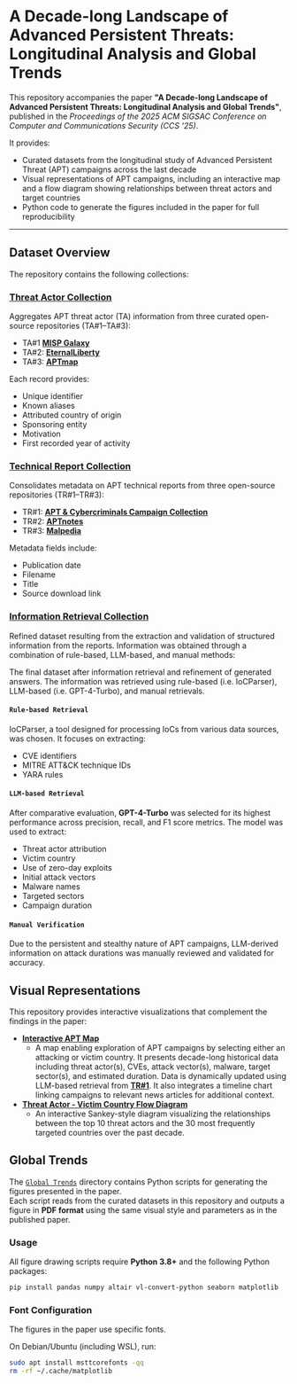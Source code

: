 # A Decade-long Landscape of Advanced Persistent Threats: Longitudinal Analysis and Global Trends

This repository accompanies the paper **"A Decade-long Landscape of Advanced Persistent Threats: Longitudinal Analysis and Global Trends"**, published in the *Proceedings of the 2025 ACM SIGSAC Conference on Computer and Communications Security (CCS '25)*.

It provides:
- Curated datasets from the longitudinal study of Advanced Persistent Threat (APT) campaigns across the last decade 
- Visual representations of APT campaigns, including an interactive map and a flow diagram showing relationships between threat actors and target countries   
- Python code to generate the figures included in the paper for full reproducibility  

---
## Dataset Overview
The repository contains the following collections:

### [Threat Actor Collection](Threat_Actor_Collection.csv)
Aggregates APT threat actor (TA) information from three curated open-source repositories (TA#1–TA#3):
- TA#1  **[MISP Galaxy](https://github.com/MISP/misp-galaxy)**
- TA#2: **[EternalLiberty](https://github.com/StrangerealIntel/EternalLiberty)**
- TA#3: **[APTmap](https://github.com/andreacristaldi/APTmap/)**

Each record provides:
  - Unique identifier  
  - Known aliases  
  - Attributed country of origin  
  - Sponsoring entity
  - Motivation
  - First recorded year of activity

### [Technical Report Collection](Technical_Report_Collection.csv)
Consolidates metadata on APT technical reports from three open-source repositories (TR#1–TR#3):
- TR#1: **[APT & Cybercriminals Campaign Collection](https://github.com/CyberMonitor/APT_CyberCriminal_Campagin_Collections)**
- TR#2: **[APTnotes](https://github.com/aptnotes/data)**
- TR#3: **[Malpedia](https://malpedia.caad.fkie.fraunhofer.de/library)**

Metadata fields include:
  - Publication date  
  - Filename  
  - Title  
  - Source download link

### [Information Retrieval Collection](Information_Retrieved_Collection.csv)
Refined dataset resulting from the extraction and validation of structured information from the reports. 
Information was obtained through a combination of rule-based, LLM-based, and manual methods:

The final dataset after information retrieval and refinement of generated answers.
The information was retrieved using rule-based (i.e. IoCParser), LLM-based (i.e. GPT-4-Turbo), and manual retrievals.

#### `Rule-based Retrieval`
IoCParser, a tool designed for processing IoCs from various data sources, was chosen. 
It focuses on extracting:
  - CVE identifiers  
  - MITRE ATT&CK technique IDs  
  - YARA rules

#### `LLM-based Retrieval`
After comparative evaluation, **GPT-4-Turbo** was selected for its highest performance across precision, recall, and F1 score metrics. The model was used to extract:
  - Threat actor attribution  
  - Victim country  
  - Use of zero-day exploits  
  - Initial attack vectors  
  - Malware names  
  - Targeted sectors  
  - Campaign duration

#### `Manual Verification`
Due to the persistent and stealthy nature of APT campaigns, LLM-derived information on attack durations was manually reviewed and validated for accuracy.

## Visual Representations

This repository provides interactive visualizations that complement the findings in the paper:
- **[Interactive APT Map](https://lngt-apt-study-map.vercel.app/)** 
  - A map enabling exploration of APT campaigns by selecting either an attacking or victim country. It presents decade-long historical data including threat actor(s), CVEs, attack vector(s), malware, target sector(s), and estimated duration. Data is dynamically updated using LLM-based retrieval from **[TR#1](https://github.com/CyberMonitor/APT_CyberCriminal_Campagin_Collections)**. It also integrates a timeline chart linking campaigns to relevant news articles for additional context.
- **[Threat Actor - Victim Country Flow Diagram](https://public.tableau.com/app/profile/anonymouseauthor/viz/TopMentionedCountries/Top30Countries)** 
  - An interactive Sankey-style diagram visualizing the relationships between the top 10 threat actors and the 30 most frequently targeted countries over the past decade.

## Global Trends

The [`Global Trends`](Global%20Trends/) directory contains Python scripts for generating the figures presented in the paper.  
Each script reads from the curated datasets in this repository and outputs a figure in **PDF format** using the same visual style and parameters as in the published paper.

### Usage
All figure drawing scripts require **Python 3.8+** and the following Python packages:
```bash
pip install pandas numpy altair vl-convert-python seaborn matplotlib
```
### Font Configuration
The figures in the paper use specific fonts.

On Debian/Ubuntu (including WSL), run:
```bash
sudo apt install msttcorefonts -qq
rm -rf ~/.cache/matplotlib
```
